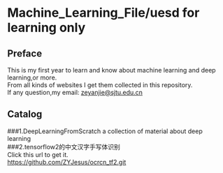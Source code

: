 # Machine_Learning_File/uesd for learning only
## Preface
This is my first year to learn and know about machine learning and deep learning,or more.<br>
From all kinds of websites I get them collected in this repository.<br>
If any question,my email: zeyanjie@sjtu.edu.cn<br>
## Catalog
###1.DeepLearningFromScratch
a collection of material about deep learning<br>
###2.tensorflow2的中文汉字手写体识别<br>
Click this url to get it.<br>
https://github.com/ZYJesus/ocrcn_tf2.git
